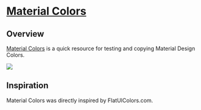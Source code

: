 # [Material Colors](http://materialcolors.com)



## Overview

[Material Colors](http://materialcolors.com) is a quick resource for testing and copying Material Design Colors.

[![](https://cloud.githubusercontent.com/assets/170270/3343033/ceee251e-f899-11e3-9dd9-e313cf2522ec.png)](https://developers.google.com/web/starter-kit/ 'Features')


## Inspiration

Material Colors was directly inspired by FlatUIColors.com.